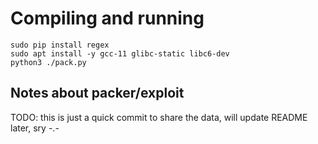 # Compiling and running

```
sudo pip install regex
sudo apt install -y gcc-11 glibc-static libc6-dev
python3 ./pack.py
```


## Notes about packer/exploit
TODO: this is just a quick commit to share the data, will update README later, sry -.-
